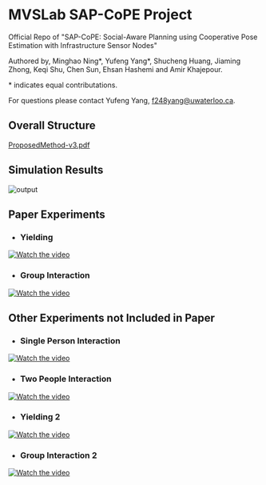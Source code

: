 # MVSLab SAP-CoPE Project
Official Repo of "SAP-CoPE: Social-Aware Planning using Cooperative Pose Estimation with Infrastructure Sensor Nodes" 

Authored by, Minghao Ning*, Yufeng Yang*, Shucheng Huang, Jiaming Zhong, Keqi Shu, Chen Sun, Ehsan Hashemi and Amir Khajepour. 

\* indicates equal contributations. 

For questions please contact Yufeng Yang, f248yang@uwaterloo.ca.
## Overall Structure

[ProposedMethod-v3.pdf](https://github.com/user-attachments/files/19543135/ProposedMethod-v3.pdf)

## Simulation Results
![output](https://github.com/user-attachments/assets/9505f693-7f03-408d-9f9a-6faa4f83d273)


<!-- ### Scenario One: Obstacle and Human Interaction -->
<!-- [![Watch the video](https://img.youtube.com/vi/yXRH-UHOn6I/maxresdefault.jpg)](https://youtu.be/yXRH-UHOn6I) -->
## Paper Experiments
- ### Yielding
[![Watch the video](https://img.youtube.com/vi/zujStRe5opY/maxresdefault.jpg)](https://www.youtube.com/watch?v=zujStRe5opY)

- ### Group Interaction
[![Watch the video](https://img.youtube.com/vi/mxEISI-pIPE/maxresdefault.jpg)](https://www.youtube.com/watch?v=mxEISI-pIPE)

## Other Experiments not Included in Paper
 - ### Single Person Interaction
[![Watch the video](https://img.youtube.com/vi/-QVE9bT__44/maxresdefault.jpg)](https://www.youtube.com/watch?v=-QVE9bT__44)

 - ### Two People Interaction
[![Watch the video](https://img.youtube.com/vi/bxoDXpwp38g/maxresdefault.jpg)](https://www.youtube.com/watch?v=bxoDXpwp38g)

 - ### Yielding 2
[![Watch the video](https://img.youtube.com/vi/aMif5f1yLV4/maxresdefault.jpg)](https://www.youtube.com/watch?v=aMif5f1yLV4)

 - ### Group Interaction 2
[![Watch the video](https://img.youtube.com/vi/RbLEu5zwzKo/maxresdefault.jpg)](https://www.youtube.com/watch?v=RbLEu5zwzKo)
